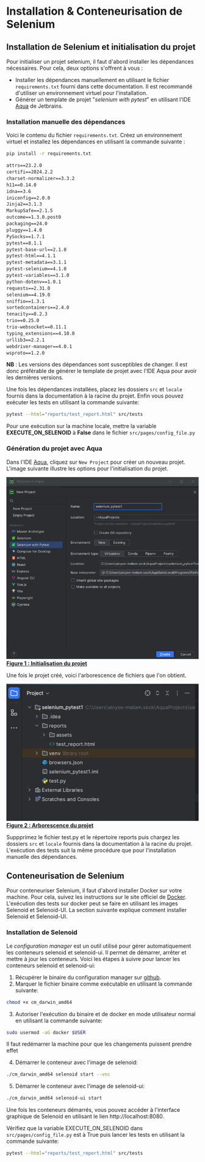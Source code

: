 # Installation & Conteneurisation de Selenium 

## Installation de Selenium et initialisation du projet
Pour initialiser un projet selenium, il faut d'abord installer les dépendances nécessaires. Pour cela, deux options s'offrent à vous :
- Installer les dépendances manuellement en utilisant le fichier `requirements.txt` fourni dans cette documentation. Il est recommandé d'utiliser un environnement virtuel pour l'installation.
- Générer un template de projet "*selenium with pytest*" en utilisant l'IDE [Aqua](https://www.jetbrains.com/fr-fr/aqua/) de Jetbrains.


### Installation manuelle des dépendances
Voici le contenu du fichier `requirements.txt`. 
Créez un environnement virtuel et installez les dépendances en utilisant la commande suivante :
```bash
pip install -r requirements.txt
```
```requirements.txt
attrs==23.2.0
certifi==2024.2.2
charset-normalizer==3.3.2
h11==0.14.0
idna==3.6
iniconfig==2.0.0
Jinja2==3.1.3
MarkupSafe==2.1.5
outcome==1.3.0.post0
packaging==24.0
pluggy==1.4.0
PySocks==1.7.1
pytest==8.1.1
pytest-base-url==2.1.0
pytest-html==4.1.1
pytest-metadata==3.1.1
pytest-selenium==4.1.0
pytest-variables==3.1.0
python-dotenv==1.0.1
requests==2.31.0
selenium==4.19.0
sniffio==1.3.1
sortedcontainers==2.4.0
tenacity==8.2.3
trio==0.25.0
trio-websocket==0.11.1
typing_extensions==4.10.0
urllib3==2.2.1
webdriver-manager==4.0.1
wsproto==1.2.0
```
**NB** : Les versions des dépendances sont susceptibles de changer. Il est donc préférable de générer le template de projet avec l'IDE Aqua pour avoir les dernières versions. 

Une fois les dépendances installées, placez les dossiers `src` et `locale` fournis dans la documentation à la racine du projet. Enfin vous pouvez exécuter les tests en utilisant la commande suivante:
```bash
pytest --html="reports/test_report.html" src/tests
```
Pour une exécution sur la machine locale, mettre la variable **EXECUTE_ON_SELENOID** à **False** dans le fichier ``src/pages/config_file.py``


### Génération du projet avec Aqua
Dans l'IDE [Aqua](https://www.jetbrains.com/fr-fr/aqua/), cliquez sur `New Project` pour créer un nouveau projet. L'image suivante illustre les options pour  l'initialisation du projet.    

![image](https://raw.githubusercontent.com/AloyseSECK/DOCUMENTATIONS/main/Images/Selenium%20DOCS%20img/New_Project_Aqua.png)  
<u>  **Figure 1 : Initialisation du projet** </u>

Une fois le projet créé, voici l'arborescence de fichiers que l'on obtient.   

![image](https://raw.githubusercontent.com/AloyseSECK/DOCUMENTATIONS/main/Images/Selenium%20DOCS%20img/Arborescence_du_projet.png)  
<u>  **Figure 2 : Arborescence du projet** </u>

Suppprimez le fichier test.py et le répertoire reports puis chargez les dossiers `src` et `locale` fournis dans la documentation à la racine du projet. L'exécution des tests suit la même procédure que pour l'installation manuelle des dépendances.

## Conteneurisation de Selenium
Pour conteneuriser Selenium, il faut d'abord installer Docker sur votre machine. Pour cela, suivez les instructions sur le site officiel de [Docker](https://docs.docker.com/get-docker/).   
L'exécution des tests sur docker peut se faire en utilisant les images Selenoid et Selenoid-UI. La section suivante explique comment installer Selenoid et Selenoid-UI.

### Installation de Selenoid
Le *configuration manager* est un outil utilisé pour gérer automatiquement les conteneurs selenoid et selenoid-ui. Il permet de démarrer, arrêter et mettre à jour les conteneurs.
Voici les étapes à suivre pour lancer les conteneurs selenoid et selenoid-ui:

1. Récupérer le binaire du configuration manager sur [github](https://github.com/aerokube/cm/releases/tag/1.8.7).
2. Marquer le fichier binaire comme exécutable en utilisant la commande suivante:
```bash
chmod +x cm_darwin_amd64
```
3. Autoriser l'exécution du binaire et de docker en mode utilisateur normal en utilisant la commande suivante:
```bash
sudo usermod -aG docker $USER
```
Il faut redémarrer la machine pour que les changements puissent prendre effet

4. Démarrer le conteneur avec l'image de selenoid: 
```bash
./cm_darwin_amd64 selenoid start --vnc
```

5. Démarrer le conteneur avec l'image de selenoid-ui: 
```bash
./cm_darwin_amd64 selenoid-ui start 
```

Une fois les conteneurs démarrés, vous pouvez accéder à l'interface graphique de Selenoid en utilisant le lien http://localhost:8080.
 
Vérifiez que la variable EXECUTE_ON_SELENOID dans `src/pages/config_file.py` est à True puis lancer les tests en utilisant la commande suivante:
```bash
pytest --html="reports/test_report.html" src/tests
```